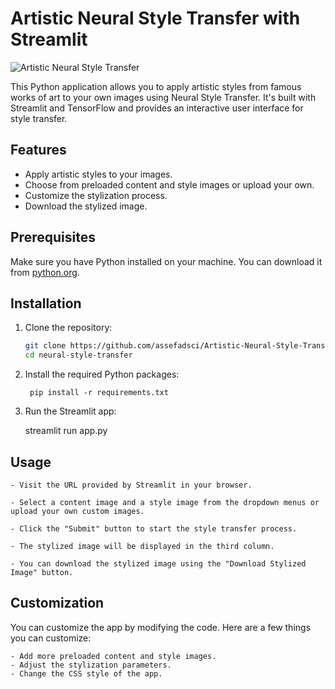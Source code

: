 # Artistic Neural Style Transfer with Streamlit

![Artistic Neural Style Transfer](https://artistic-neural-style-transfer-ckl2evec6o5vmb8t4hm5wg.streamlit.app/)

This Python application allows you to apply artistic styles from famous works of art to your own images using Neural Style Transfer. It's built with Streamlit and TensorFlow and provides an interactive user interface for style transfer.

## Features

- Apply artistic styles to your images.
- Choose from preloaded content and style images or upload your own.
- Customize the stylization process.
- Download the stylized image.


## Prerequisites

Make sure you have Python installed on your machine. You can download it from [python.org](https://www.python.org/downloads/).

## Installation

1. Clone the repository:

   ```bash
   git clone https://github.com/assefadsci/Artistic-Neural-Style-Transfer.git
   cd neural-style-transfer

2. Install the required Python packages:

    	pip install -r requirements.txt

3. Run the Streamlit app:

   	streamlit run app.py


## Usage

	- Visit the URL provided by Streamlit in your browser.

	- Select a content image and a style image from the dropdown menus or upload your own custom images.

	- Click the "Submit" button to start the style transfer process.

	- The stylized image will be displayed in the third column.

	- You can download the stylized image using the "Download Stylized Image" button.

## Customization

You can customize the app by modifying the code. Here are a few things you can customize:

	- Add more preloaded content and style images.
	- Adjust the stylization parameters.
	- Change the CSS style of the app.































